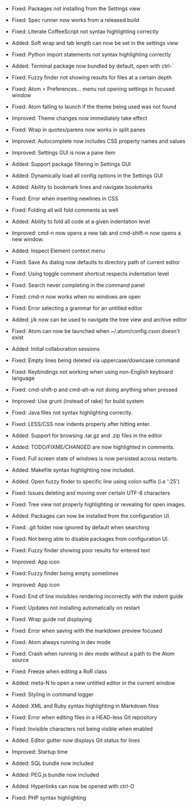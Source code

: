 * Fixed: Packages not installing from the Settings view
* Fixed: Spec runner now works from a released build
* Fixed: Literate CoffeeScript not syntax highlighting correctly

* Added: Soft wrap and tab length can now be set in the settings view
* Fixed: Python import statements not syntax highlighting correctly

* Added: Terminal package now bundled by default, open with ctrl-`
* Fixed: Fuzzy finder not showing results for files at a certain depth
* Fixed: Atom > Preferences... menu not opening settings in focused window

* Fixed: Atom failing to launch if the theme being used was not found

* Improved: Theme changes now immediately take effect
* Fixed: Wrap in quotes/parens now works in split panes
* Improved: Autocomplete now includes CSS property names and values
* Improved: Settings GUI is now a pane item
* Added: Support package filtering in Settings GUI
* Added: Dynamically load all config options in the Settings GUI
* Added: Ability to bookmark lines and navigate bookmarks
* Fixed: Error when inserting newlines in CSS
* Fixed: Folding all will fold comments as well
* Added: Ability to fold all code at a given indentation level

* Improved: cmd-n now opens a new tab and cmd-shift-n now opens a new window.
* Added: Inspect Element context menu
* Fixed: Save As dialog now defaults to directory path of current editor
* Fixed: Using toggle comment shortcut respects indentation level

* Fixed: Search never completing in the command panel

* Fixed: cmd-n now works when no windows are open

* Fixed: Error selecting a grammar for an untitled editor

* Added: j/k now can be used to navigate the tree view and archive editor

* Fixed: Atom can now be launched when ~/.atom/config.cson doesn't exist
* Added: Initial collaboration sessions
* Fixed: Empty lines being deleted via uppercase/downcase command
* Fixed: Keybindings not working when using non-English keyboard language
* Fixed: cmd-shift-p and cmd-alt-w not doing anything when pressed

* Improved: Use grunt (instead of rake) for build system
* Fixed: Java files not syntax highlighting correctly.
* Fixed: LESS/CSS now indents properly after hitting enter.
* Added: Support for browsing .tar.gz and .zip files in the editor
* Added: TODO/FIXME/CHANGED are now highlighted in comments.
* Fixed: Full screen state of windows is now persisted across restarts.
* Added: Makefile syntax highlighting now included.
* Added: Open fuzzy finder to specific line using colon suffix (i.e ':25')
* Fixed: Issues deleting and moving over certain UTF-8 characters
* Fixed: Tree view not properly highlighting or revealing for open images.
* Added: Packages can now be installed from the configuration UI.
* Fixed: .git folder now ignored by default when searching

* Fixed: Not being able to disable packages from configuration UI.
* Fixed: Fuzzy finder showing poor results for entered text
* Improved: App icon

* Fixed: Fuzzy finder being empty sometimes

* Improved: App icon
* Fixed: End of line invisibles rendering incorrectly with the indent guide
* Fixed: Updates not installing automatically on restart
* Fixed: Wrap guide not displaying
* Fixed: Error when saving with the markdown preview focused

* Fixed: Atom always running in dev mode
* Fixed: Crash when running in dev mode without a path to the Atom source

* Fixed: Freeze when editing a RoR class
* Added: meta-N to open a new untitled editor in the current window

* Fixed: Styling in command logger
* Added: XML and Ruby syntax highlighting in Markdown files
* Fixed: Error when editing files in a HEAD-less Git repository

* Fixed: Invisible characters not being visible when enabled
* Added: Editor gutter now displays Git status for lines

* Improved: Startup time
* Added: SQL bundle now included
* Added: PEG.js bundle now included
* Added: Hyperlinks can now be opened with ctrl-O
* Fixed: PHP syntax highlighting

